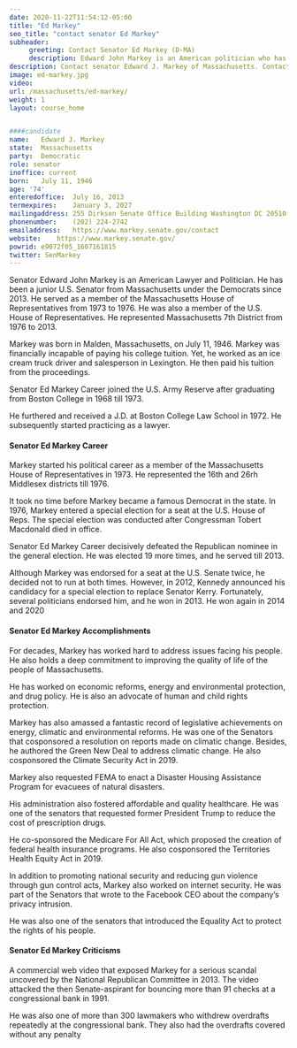 ```yaml
---
date: 2020-11-22T11:54:12-05:00
title: "Ed Markey"
seo_title: "contact senator Ed Markey"
subheader:
     greeting: Contact Senator Ed Markey (D-MA)
     description: Edward John Markey is an American politician who has served as the junior United States senator from Massachusetts since 2013. A member of the Democratic Party, he was the U.S. representative for Massachusetts's 7th congressional district from 1976 to 2013.
description: Contact senator Edward J. Markey of Massachusetts. Contact information for Edward J. Markey includes email address, phone number, and mailing address.
image: ed-markey.jpg
video: 
url: /massachusetts/ed-markey/
weight: 1
layout: course_home


####candidate
name:	Edward J. Markey
state:	Massachusetts
party:	Democratic
role: senator
inoffice: current
born:	July 11, 1946 
age: '74'
enteredoffice:	July 16, 2013
termexpires:	January 3, 2027
mailingaddress:	255 Dirksen Senate Office Building Washington DC 20510
phonenumber:	(202) 224-2742
emailaddress:	https://www.markey.senate.gov/contact
website:	https://www.markey.senate.gov/
powrid: e9072f05_1607161815
twitter: SenMarkey
---
```


Senator Edward John Markey is an American Lawyer and Politician. He has been a junior U.S. Senator from Massachusetts under the Democrats since 2013. He served as a member of the Massachusetts House of Representatives from 1973 to 1976. He was also a member of the U.S. House of Representatives. He represented Massachusetts 7th District from 1976 to 2013.

Markey was born in Malden, Massachusetts, on July 11, 1946. Markey was financially incapable of paying his college tuition. Yet, he worked as an ice cream truck driver and salesperson in Lexington. He then paid his tuition from the proceedings.

Senator Ed Markey Career joined the U.S. Army Reserve after graduating from Boston College in 1968 till 1973.

He furthered and received a J.D. at Boston College Law School in 1972. He subsequently started practicing as a lawyer.

#### Senator Ed Markey Career

Markey started his political career as a member of the Massachusetts House of Representatives in 1973. He represented the 16th and 26rh Middlesex districts till 1976.

It took no time before Markey became a famous Democrat in the state. In 1976, Markey entered a special election for a seat at the U.S. House of Reps. The special election was conducted after Congressman Tobert Macdonald died in office.

Senator Ed Markey Career decisively defeated the Republican nominee in the general election. He was elected 19 more times, and he served till 2013.

Although Markey was endorsed for a seat at the U.S. Senate twice, he decided not to run at both times. However, in 2012, Kennedy announced his candidacy for a special election to replace Senator Kerry. Fortunately, several politicians endorsed him, and he won in 2013. He won again in 2014 and 2020

#### Senator Ed Markey Accomplishments

For decades, Markey has worked hard to address issues facing his people. He also holds a deep commitment to improving the quality of life of the people of Massachusetts.

He has worked on economic reforms, energy and environmental protection, and drug policy. He is also an advocate of human and child rights protection.

Markey has also amassed a fantastic record of legislative achievements on energy, climatic and environmental reforms. He was one of the Senators that cosponsored a resolution on reports made on climatic change. Besides, he authored the Green New Deal to address climatic change. He also cosponsored the Climate Security Act in 2019.

Markey also requested FEMA to enact a Disaster Housing Assistance Program for evacuees of natural disasters.

His administration also fostered affordable and quality healthcare. He was one of the senators that requested former President Trump to reduce the cost of prescription drugs.

He co-sponsored the Medicare For All Act, which proposed the creation of federal health insurance programs. He also cosponsored the Territories Health Equity Act in 2019.

In addition to promoting national security and reducing gun violence through gun control acts, Markey also worked on internet security. He was part of the Senators that wrote to the Facebook CEO about the company’s privacy intrusion.

He was also one of the senators that introduced the Equality Act to protect the rights of his people.

#### Senator Ed Markey Criticisms

A commercial web video that exposed Markey for a serious scandal uncovered by the National Republican Committee in 2013. The video attacked the then Senate-aspirant for bouncing more than 91 checks at a congressional bank in 1991.

He was also one of more than 300 lawmakers who withdrew overdrafts repeatedly at the congressional bank. They also had the overdrafts covered without any penalty